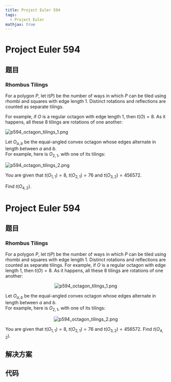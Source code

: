 ```yaml
---
title: Project Euler 594
tags:
  - Project Euler
mathjax: true
---
```

<escape><!-- more --></escape>
    
# Project Euler 594
## 题目
### Rhombus Tilings


For a polygon $P$, let $t(P)$ be the number of ways in which $P$ can be tiled using rhombi and squares with edge length 1. Distinct rotations and reflections are counted as separate tilings.


For example, if $O$ is a regular octagon with edge length 1, then $t(O) = 8$. As it happens, all these 8 tilings are rotations of one another:

<div class="center">
<img src="project/images/p594_octagon_tilings_1.png" alt="p594_octagon_tilings_1.png" /></div>

Let $O_{a,b}$ be the equal-angled convex octagon whose edges alternate in length between $a$ and $b$.
<br />
For example, here is $O_{2,1}$, with one of its tilings:

<div class="center">
<img src="project/images/p594_octagon_tilings_2.png" alt="p594_octagon_tilings_2.png" /></div>


You are given that $t(O_{1,1})=8$, $t(O_{2,1})=76$ and $t(O_{3,2})=456572$.


Find $t(O_{4,2})$.




# Project Euler 594
## 题目
### Rhombus Tilings

For a polygon $P$, let $t(P)$ be the number of ways in which $P$ can be tiled using rhombi and squares with edge length 1. Distinct rotations and reflections are counted as separate tilings.
For example, if $O$ is a regular octagon with edge length 1, then $t(O) = 8$. As it happens, all these 8 tilings are rotations of one another:
<center><img src="https://projecteuler.net/project/images/p594_octagon_tilings_1.png" alt="p594_octagon_tilings_1.png"></center>

Let $O_{a,b}$ be the equal-angled convex octagon whose edges alternate in length between $a$ and $b$.<br>For example, here is $O_{2,1}$, with one of its tilings:
<center><img src="https://projecteuler.net/project/images/p594_octagon_tilings_2.png" alt="p594_octagon_tilings_2.png"></center>

You are given that $t(O_{1,1})=8$, $t(O_{2,1})=76$ and $t(O_{3,2})=456572$.
Find $t(O_{4,2})$.


## 解决方案


## 代码


